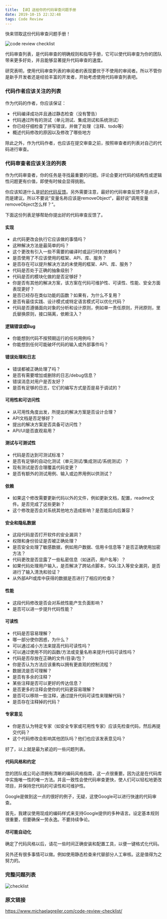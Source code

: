 ```yaml
---
title: 【译】送给你的代码审查问题手册
date: 2019-10-15 22:32:48
tags: Code Review
---
```


快来领取这份代码审查问题手册！<!-- more -->

![code review checklist](https://res.cloudinary.com/dxydgihag/image/upload/v1569859706/Blog/Other/code_review/Code-Review-Checklist.jpg)

代码审查列表，是代码审查的明确规则和指导手册，它可以使代码审查为你的团队带来更多好处，并且能够显著提升代码审查的速度。

研究表明，使用代码审查列表的审阅者的表现要优于不使用的审阅者。所以不管你是新手开发者还是经验丰富的开发者，开始考虑使用代码审查列表吧。

### 代码作者应该关注的列表

作为代码的作者，你应该保证：

- 代码编译成功并且通过静态检查（没有警告）
- 代码通过所有的测试（单元测试、集成测试和系统测试）
- 你已经仔细检查了拼写错误，并做了处理（注释、todo等）
- 概述代码修改的原因以及修改了哪些地方

除此之外，作为代码作者，也应该在提交审查之前，按照审查者的列表对自己的代码进行审查。

### 代码审查者应该关注的列表

作为代码审查者，你的任务是寻找最重要的问题。评论会要对代码的结构性或逻辑性问题更有价值，即使有时候会显得挑剔。

你应该知道什么是[好的代码反馈]([https://jackeyzhe.github.io/2019/09/22/%E3%80%90%E8%AF%91%E3%80%91%E5%A6%82%E4%BD%95%E6%8F%90%E5%87%BA%E5%A5%BD%E7%9A%84Code-Review%E5%8F%8D%E9%A6%88/](https://jackeyzhe.github.io/2019/09/22/[译]如何提出好的Code-Review反馈/))。另外需要注意，最好的代码审查反馈不是点评，而是建议。所以不要说“变量名称应该是removeObject“，最好说”调用变量removeObject怎么样？“。

下面这份列表足够帮助你提出好的代码审查反馈了。

#### 实现

- 此代码更改会执行它应该做的事情吗？
- 这种解决方法是最简单的吗？
- 这个更改有引入一些不需要的编译时或运行时的依赖吗？
- 是否使用了不应该使用的框架、API、库、服务？
- 是否存在可以提升解决方法的未使用的框架、API、库、服务？
- 代码是否处于正确的抽象级别？
- 代码是否的模块化做的是否足够好？
- 你是否有其他的解决方案，该方案在代码可维护性、可读性、性能、安全方面表现更好？
- 是否已经存在类似功能的函数？如果有，为什么不复用？
- 是否有最佳实践、设计模式或特定语言模式可以优化代码？
- 代码是否遵循面向对象的分析和设计原则，例如单一责任原则，开闭原则，里氏替换原则，接口隔离，依赖注入？

#### 逻辑错误或Bug

- 你能想到代码不按预期运行的任何用例吗？
- 你能想到任何可能破坏代码的输入或外部事件吗？

#### 错误处理和日志

- 错误都被正确处理了吗？
- 是否有需要增加或删除的日志/debug信息？
- 错误消息对用户是否友好？
- 是否有足够的日志，它们的编写方式是否是易于调试的？

#### 可用性和可访问性

- 从可用性角度出发，所提出的解决方案是否设计合理？
- API文档是否足够好？
- 提出的解决方案是否具备可访问性？
- API/UI是否直观易用？

#### 测试与可测试性

- 代码是否达到可测试标准？
- 是否有足够的自动化测试（单元测试/集成测试/系统测试）？
- 现有测试是否合理覆盖代码变更？
- 是否有额外的测试用例、输入或边界用例以供测试？

#### 依赖

- 如果这个修改需要更新代码以外的文件，例如更新文档，配置，readme文件。是否完成了这些更新？
- 这个修改是否会对系统其他地方造成影响？是否能后向后兼容？

#### 安全和隐私数据

- 这段代码是否打开软件的安全漏洞？
- 权限和身份验证是否被正确处理？
- 是否安全处理了敏感数据，例如用户数据、信用卡信息等？是否正确使用加密方法？
- 代码更改是否显露了一些私密信息（如迷药，用户名等）？
- 如果代码处理用户输入，是否解决了跨站点脚本，SQL注入等安全漏洞，是否进行了输入清洗和验证？
- 从外部API或库中获得的数据是否进行了相应的检查？

#### 性能

- 这段代码修改是否会对系统性能产生负面影响？
- 是否可以进一步提升代码性能？

#### 可读性

- 代码是否容易理解？
- 哪一部分使你困惑，为什么？
- 可以通过减小方法来提高代码可读性吗？
- 可以通过使用不同的函数/方法或变量名称来提升代码可读性吗？
- 代码是否存放在正确的文件/目录/包？
- 你是否认为方法应该重构以拥有更直观的控制流程？
- 数据流是否可理解？
- 是否有多余的注释？
- 某些注释是否可以更好的传达信息？
- 是否更多的注释会使你的代码更容易理解？
- 是否可以移除一些注释，通过提升代码可读性来理解代码？
- 是否存在注释掉的代码？

#### 专家意见

- 你是否认为特定专家（如安全专家或可用性专家）应该先检查代码，然后再提交代码？
- 这个代码修改会影响其他团队吗？他们也应该发表意见吗？

好了，以上就是最为紧迫的一些问题列表。

#### 代码风格和约定

您的团队或公司必须拥有清晰的编码风格指南，这一点很重要。因为这是在代码库中实施唯一性的唯一方法。并且一致性会使代码审查更快，使人们可以轻松地更改项目，并保持您代码的可读性和可维护性。

Google是做到这一点的很好的例子，无疑，这使Google可以进行快速的代码审查。

首先，我建议使用现成的编码样式来支持Google提供的多种语言。设定基本规则很重要，但要确保一劳永逸。不要持续争论。

#### 尽可能自动化

确定了代码风格以后，请花一些时间正确安装和配置工具，以便一键格式化代码。

另外还有很多事情可以做。例如使用静态检查来代替部分人工审核。这是值得为之努力的。

### 完整问题列表

![checklist](https://res.cloudinary.com/dxydgihag/image/upload/v1569859715/Blog/Other/code_review/Code_Review_Checklist_Greiler.png)

### 原文链接

 https://www.michaelagreiler.com/code-review-checklist/ 

